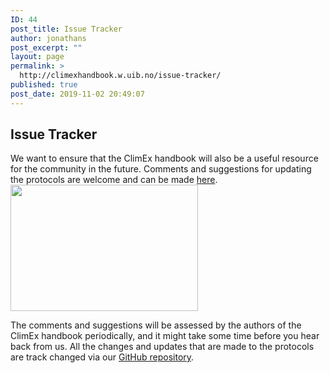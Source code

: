 ```yaml
---
ID: 44
post_title: Issue Tracker
author: jonathans
post_excerpt: ""
layout: page
permalink: >
  http://climexhandbook.w.uib.no/issue-tracker/
published: true
post_date: 2019-11-02 20:49:07
---
```

<h2>Issue Tracker</h2>
We want to ensure that the ClimEx handbook will also be a useful resource for the community in the future. Comments and suggestions for updating the protocols are welcome and can be made <a href="https://github.com/ClimExHandbook/ClimExHandbook/issues">here</a>.<img class="size-medium wp-image-763 alignleft" src="http://climexhandbook.w.uib.no/files/2019/11/Bildschirmfoto-2019-11-14-um-11.17.11-300x202.png" alt="" width="300" height="202" />

The comments and suggestions will be assessed by the authors of the ClimEx handbook periodically, and it might take some time before you hear back from us. All the changes and updates that are made to the protocols are track changed via our <a href="https://github.com/ClimExHandbook/ClimExHandbook">GitHub repository</a>.